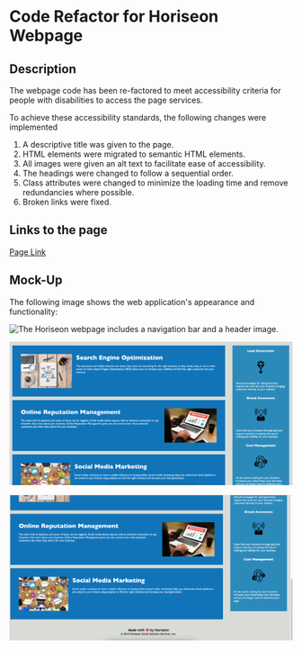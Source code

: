 # Code Refactor for Horiseon Webpage

## Description

The webpage code has been re-factored to meet accessibility criteria for people with disabilities to access the page services.

To achieve these accessibility standards, the following changes were implemented

1. A descriptive title was given to the page.
2. HTML elements were migrated to semantic HTML elements.
3. All images were given an alt text to facilitate ease of accessibility.
4. The headings were changed to follow a sequential order.
5. Class attributes were changed to minimize the loading time and remove redundancies where possible.
6. Broken links were fixed.


## Links to the page

[Page Link](https://oksanatak.github.io/codefactor/)

## Mock-Up

The following image shows the web application's appearance and functionality:

![The Horiseon webpage includes a navigation bar and a header image.](./assets/images/01-Codefactor_shot1.png)

![The cards in the page middle](./assets/images/01-Codefactor_shot2.png)

![The cards in the page bottom](./assets/images/01-Codefactor_shot3.png)



